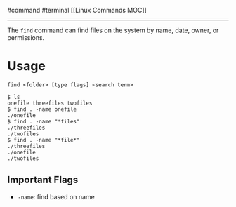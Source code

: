 #command #terminal 
[[Linux Commands MOC]]
- - -

The `find` command can find files on the system by name, date, owner, or permissions.

# Usage

`find <folder> [type flags] <search term>`

```shell
$ ls
onefile threefiles twofiles
$ find . -name onefile
./onefile
$ find . -name "*files"
./threefiles
./twofiles
$ find . -name "*file*"
./threefiles
./onefile
./twofiles
```

## Important Flags

- `-name`: find based on name